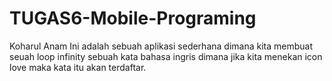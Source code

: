 # TUGAS6-Mobile-Programing
 Koharul Anam
Ini adalah sebuah aplikasi sederhana dimana kita membuat seuah loop infinity sebuah kata bahasa ingris dimana jika kita menekan icon love maka kata itu akan terdaftar.
